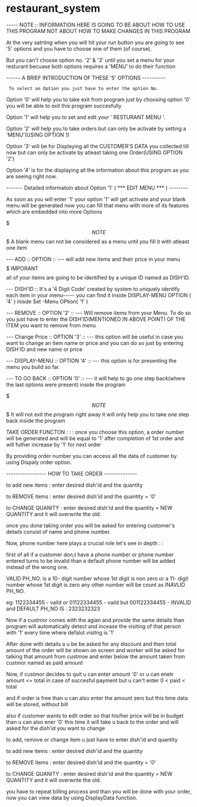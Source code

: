 # restaurant_system
-----  NOTE :: INFORMATION HERE IS GOING TO BE ABOUT HOW TO USE THIS PROGRAM NOT ABOUT HOW TO MAKE CHANGES IN THIS PROGRAM

At the  very satrting when you will hit your run button you are going to see '5' options and you have to choose one of them (of course).

But you can't choose option no. '2' & '3' until you set a menu for your resturant becuase both options requires a 'MENU' to do their function     

------   A BRIEF INTRODUCTION OF THESE '5' OPTIONS  ----------

     To select an Option you just have to enter the option No.

Option '0' will help you to take exit from program just by choosing option '0' you will be able to exit this program succesfully

Option '1' will help you to set and edit your ' RESTURANT MENU '.

Option '2' will help you to take orders but can only be activate by setting a 'MENU'(USING OPTION 1)

Option '3' will be for Displaying all the CUSTOMER'S DATA you collected till now but can only be activate by atleast taking one Order(USING OPTION '2')

Option '4' is for the displaying all the information about this program as you are seeing right now.

   -------      Detailed informatoin about Option '1' ( ***  EDIT MENU  *** )    --------

As soon as you will enter '1' your option '1' will get activate and your blank menu will be generated now you can fill that menu with more of its features which are embedded into more Options

$$$  NOTE $$$ A blank menu can not be considered as a menu until you fill it with atleast one item

--- ADD :: OPTION :: --- will add new items and their price in your menu  $$$$$ IMPORANT $$$$ all of your items are going to be identified by a unique ID named as DISH'ID.

--- DISH'ID :: It's a '4 Digit Code' created by system to uniquely identify  each item in your menu----- you can find it inside DISPLAY-MENU OPTION ( '4' ) inisde Set -Menu OPtion( '1' )

--- REMOVE :: OPTION '2' :: --- Will remove items from your Menu. To do so you just have to enter the DISH'ID(MENTIONED IN ABOVE POINT) OF THE ITEM you want to remove from menu

--- Change Price :: OPTION '3' :: --- this option will be useful in case you want to change an item name or price and you can do so just by entering DISH'ID and new name or price

--- DISPLAY-MENU :: OPTION '4' :: --- this option is for presenting the menu you build so far.

--- TO GO  BACK ::  OPTION '0' :: --- it will help to go one step back(where the last options were present) inside the program

$$$  NOTE $$$ It will not exit the program right away it will only help you to take one step back inside the program



  TAKE ORDER FUNCTON : : :  once you choose this option, a order number will be generated and will be equal to '1' after completion of 1st order and will futher increase by '1' for next order

  By providing order number you can access all the data of customer by using Dispaly order option.

  ----------------- HOW TO TAKE ORDER --------------

 to add new items : enter desired dish'id and the quantity

 to REMOVE items : enter desired dish'id and the quantity = '0'

 to CHANGE QUANITY : enter desired dish'id and the quantity = NEW QUANTITY and it will overwrite the old.

  once you done taking order you will be asked for entering customer's details consist of name and phone number.

 Now, phone number here plays a crucial role let's see in depth : :

 first of all if a customer don,t have a phone number or phone number entered turns to be invalid than a default phone number will be added instead of the wrong one.

 VALID PH_NO. is a 10- digit number whose 1st digit is non zero or a 11- digit number whose 1st digit is zero any other number will be count as INAVLID PH_NO.

 eg: 1122334455 - vaild or 01122334455 - vaild  but 001122334455 - INVALID     and     DEFAULT PH_NO IS : 2323232323

 Now if a custmor comes with the agian and provide the same details than program will automatically detect and incease the visiting of that person with '1' every time where defalut visitng is '1'

 After done with details a u be be asked for any discount and then total amount of the order will be shown on screen and worker will be asked for talking that amount from custmoe and enter below the amount taken from custmor named as paid amount


 Now,  if custmor decides to quit u can enter amount '0' or u can enetr amount <= total in case of succesful payment but u can't enter 0 < paid < total

 and if order is free than u can also enter the amount zero but this time data will be stored, without bill

 also if customer wants to edit order so that his/her price will be in budget than u can also ener '0' this time it will take u back to the order and will asked for the dish'id you want to change

 to add, remove or change item u just have to enter dish'id and quantity

 to add new items : enter desired dish'id and the quantity

 to REMOVE items : enter desired dish'id and the quantity = '0'

 to CHANGE QUANITY : enter desired dish'id and the quantity = NEW QUANTITY and it will overwrite the old.

 you have to repeat billing process and than you will be done with your order, now you can view data by using DisplayData function.  
